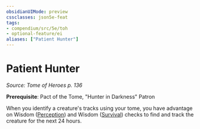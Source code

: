 ```yaml
---
obsidianUIMode: preview
cssclasses: json5e-feat
tags:
- compendium/src/5e/toh
- optional-feature/ei
aliases: ["Patient Hunter"]
---
```

# Patient Hunter
*Source: Tome of Heroes p. 136*  

**Prerequisite**: Pact of the Tome, "Hunter in Darkness" Patron

When you identify a creature's tracks using your tome, you have advantage on Wisdom ([Perception](2-Mechanics/CLI/rules/skills.md#Perception)) and Wisdom ([Survival](2-Mechanics/CLI/rules/skills.md#Survival)) checks to find and track the creature for the next 24 hours.